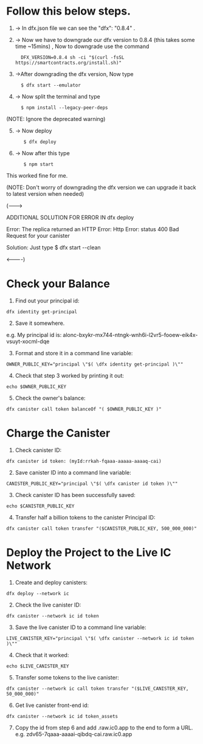 # Follow this below steps.

1) -> In dfx.json file we can see the "dfx": "0.8.4" .

2) -> Now we have to downgrade our dfx version to 0.8.4 (this takes some time ~15mins) , Now to     downgrade use the command

         DFX_VERSION=0.8.4 sh -ci "$(curl -fsSL https://smartcontracts.org/install.sh)"

3) ->After downgrading the dfx version, Now type

         $ dfx start --emulator

4) -> Now split the terminal and type

         $ npm install --legacy-peer-deps

(NOTE: Ignore the deprecated warning)

5) -> Now deploy

          $ dfx deploy

6) -> Now after this type

          $ npm start

This worked fine for me.

(NOTE: Don't worry of downgrading the dfx version we can upgrade it back to latest version when needed)

(--->

ADDITIONAL SOLUTION FOR ERROR  IN dfx deploy

Error:  The replica returned an HTTP Error: Http Error: status 400 Bad Request for your canister

Solution: Just type $ dfx start --clean

<----)





# Check your Balance

1. Find out your principal id:

```
dfx identity get-principal
```

2. Save it somewhere.

e.g. My principal id is: alonc-bxykr-mx744-ntngk-wnh6i-l2vr5-fooew-eik4x-vsuyt-xocml-dqe


3. Format and store it in a command line variable:
```
OWNER_PUBLIC_KEY="principal \"$( \dfx identity get-principal )\""
```

4. Check that step 3 worked by printing it out:
```
echo $OWNER_PUBLIC_KEY
```

5. Check the owner's balance:
```
dfx canister call token balanceOf "( $OWNER_PUBLIC_KEY )"
```

# Charge the Canister


1. Check canister ID:
```
dfx canister id token: (myId:rrkah-fqaaa-aaaaa-aaaaq-cai)
```

2. Save canister ID into a command line variable:
```
CANISTER_PUBLIC_KEY="principal \"$( \dfx canister id token )\""
```

3. Check canister ID has been successfully saved:
```
echo $CANISTER_PUBLIC_KEY
```

4. Transfer half a billion tokens to the canister Principal ID:
```
dfx canister call token transfer "($CANISTER_PUBLIC_KEY, 500_000_000)"
```

# Deploy the Project to the Live IC Network

1. Create and deploy canisters:

```
dfx deploy --network ic
```

2. Check the live canister ID:
```
dfx canister --network ic id token
```

3. Save the live canister ID to a command line variable:
```
LIVE_CANISTER_KEY="principal \"$( \dfx canister --network ic id token )\""
```

4. Check that it worked:
```
echo $LIVE_CANISTER_KEY
```

5. Transfer some tokens to the live canister:
```
dfx canister --network ic call token transfer "($LIVE_CANISTER_KEY, 50_000_000)"
```

6. Get live canister front-end id:
```
dfx canister --network ic id token_assets
```
7. Copy the id from step 6 and add .raw.ic0.app to the end to form a URL.
e.g. zdv65-7qaaa-aaaai-qibdq-cai.raw.ic0.app